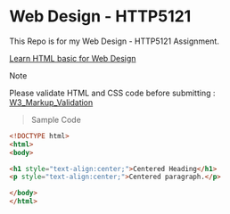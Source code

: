 # Web Design - HTTP5121
This Repo is for my Web Design - HTTP5121 Assignment.

[Learn HTML basic for Web Design](https://www.w3schools.com/html/default.asp)

> [!Note]  
> Please validate HTML and CSS code before submitting : [W3_Markup_Validation](https://validator.w3.org/)


> Sample Code
```HTML
<!DOCTYPE html>
<html>
<body>

<h1 style="text-align:center;">Centered Heading</h1>
<p style="text-align:center;">Centered paragraph.</p>

</body>
</html>
